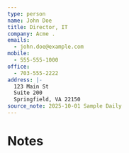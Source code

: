 ```yaml
---
type: person
name: John Doe
title: Director, IT
company: Acme .
emails:
  - john.doe@example.com
mobile:
  - 555-555-1000
office:
  - 703-555-2222
address: |-
  123 Main St
  Suite 200
  Springfield, VA 22150
source_note: 2025-10-01 Sample Daily
---
```


# Notes
